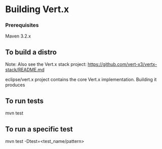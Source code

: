 # Building Vert.x

### Prerequisites

Maven 3.2.x

## To build a distro

Note: Also see the Vert.x stack project: https://github.com/vert-x3/vertx-stack/README.md

eclipse/vert.x project contains the core Vert.x implementation. Building it produces 

## To run tests

mvn test

## To run a specific test

mvn test -Dtest=<test_name/pattern>



